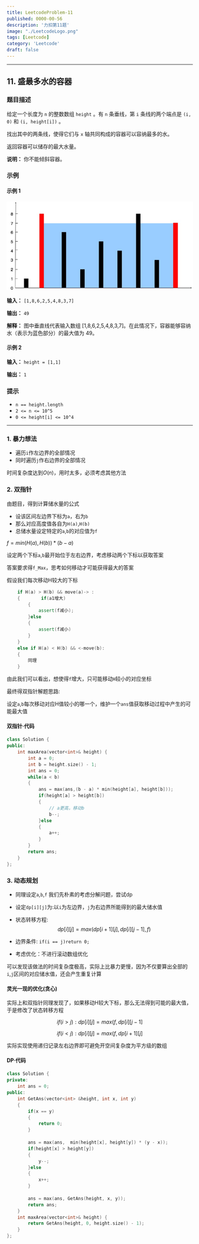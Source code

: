 ```yaml
---
title: LeetcodeProblem-11
published: 0000-00-56
description: '力扣第11题'
image: "./LeetcodeLogo.png"
tags: [Leetcode]
category: 'Leetcode'
draft: false 
---
```


---

## 11. 盛最多水的容器

### 题目描述

给定一个长度为 `n` 的整数数组 `height` 。有 `n` 条垂线，第 `i` 条线的两个端点是 `(i, 0)` 和 `(i, height[i])` 。

找出其中的两条线，使得它们与 `x` 轴共同构成的容器可以容纳最多的水。

返回容器可以储存的最大水量。

**说明：** 你不能倾斜容器。

### 示例

#### 示例 1

![示例图](./question_11.jpg)

**输入：** `[1,8,6,2,5,4,8,3,7]`

**输出：** `49`

**解释：** 图中垂直线代表输入数组 [1,8,6,2,5,4,8,3,7]。在此情况下，容器能够容纳水（表示为蓝色部分）的最大值为 49。

#### 示例 2

**输入：** `height = [1,1]`

**输出：** `1`

### 提示

- `n == height.length`
- `2 <= n <= 10^5`
- `0 <= height[i] <= 10^4`

---

### 1. 暴力想法

- 遍历`i`作左边界的全部情况
- 同时遍历`j`作右边界的全部情况

时间复杂度达到$O(n)$，用时太多，必须考虑其他方法

### 2. 双指针

由题目，得到计算储水量的公式

- 设该区间左边界下标为`a`，右为`b`
- 那么对应高度值各自为`H(a)`,`H(b)`
- 总储水量设定特定的`a`,`b`的对应值为`f`

$f = min(H(a), H(b)) * (b - a)$

设定两个下标`a`,`b`最开始位于左右边界，考虑移动两个下标以获取答案

答案要求得`f_Max`，思考如何移动才可能获得最大的答案

假设我们每次移动H较大的下标

```cpp
    if H(a) > H(b) && move(a)-> :
    {        if(a1增大)
        {
            assert(f减小);
        }else
        {
            assert(f减小)
        }
    }
    else if H(a) < H(b) && <-move(b):
    {
        同理
    }
```

由此我们可以看出，想使得`f`增大，只可能移动`H`较小的对应坐标

最终得双指针解题思路:

设定`a`,`b`每次移动对应H值较小的哪一个，维护一个`ans`值获取移动过程中产生的可能最大值

#### 双指针·代码

```cpp
class Solution {
public:
    int maxArea(vector<int>& height) {
        int a = 0;
        int b = height.size() - 1;
        int ans = 0;
        while(a < b)
        {
            ans = max(ans,(b - a) * min(height[a], height[b]));
            if(height[a] > height[b])
            {
                // a更高，移动b
                b--;          
            }else
            {
                a++;          
            }
        }
        return ans;
    }
};
```

### 3. 动态规划

- 同理设定`a`,`b`,`f`
我们先朴素的考虑分解问题，尝试dp

- 设定`dp[i][j]`为:以`i`为左边界，`j`为右边界所能得到的最大储水值

- 状态转移方程:$$dp[i][j] = max(dp[i+1][j], dp[i][j-1], f)$$

- 边界条件: `if(i == j)return 0;`

- 考虑优化：不进行滚动数组优化

可以发现该做法的时间复杂度极高，实际上比暴力更慢，因为不仅要算出全部的`i`,`j`区间的对应储水值，还会产生重复计算

#### 灵光一现的优化(贪心)

实际上和双指针同理发现了，如果移动H较大下标，那么无法得到可能的最大值，于是修改了状态转移方程

$$if (i > j) : dp[i][j] = max(f, dp[i][j-1]$$

$$if (i < j) : dp[i][j] = max(f, dp[i+1][j]$$

实际实现使用递归记录左右边界即可避免开空间复杂度为平方级的数组

#### DP·代码

```cpp
class Solution {
private:
    int ans = 0;
public:
    int GetAns(vector<int> &height, int x, int y)
    {
        if(x == y)
        {
            return 0;
        }

        ans = max(ans,  min(height[x], height[y]) * (y - x));
        if(height[x] > height[y])
        {
            y--;
        }else
        {
            x++;
        }
        
        ans = max(ans, GetAns(height, x, y));
        return ans;
    }
    int maxArea(vector<int>& height) {
        return GetAns(height, 0, height.size() - 1);
    }
};
```
